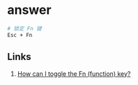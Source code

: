 # answer

```sh
# 锁定 Fn 键
Esc + Fn
```

## Links

1. [How can I toggle the Fn (function) key?](https://askubuntu.com/a/1128125)
